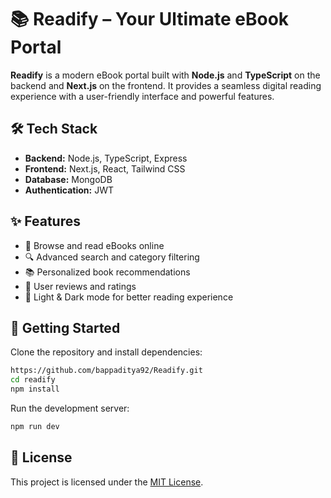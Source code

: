 # 📚 Readify – Your Ultimate eBook Portal  

**Readify** is a modern eBook portal built with **Node.js** and **TypeScript** on the backend and **Next.js** on the frontend. It provides a seamless digital reading experience with a user-friendly interface and powerful features.  

## 🛠 Tech Stack  
- **Backend:** Node.js, TypeScript, Express  
- **Frontend:** Next.js, React, Tailwind CSS  
- **Database:** MongoDB 
- **Authentication:** JWT 

## ✨ Features  
- 📖 Browse and read eBooks online  
- 🔍 Advanced search and category filtering  
- 📚 Personalized book recommendations  
- 📝 User reviews and ratings  
- 🌙 Light & Dark mode for better reading experience  

## 🚀 Getting Started  
Clone the repository and install dependencies:  

```bash
https://github.com/bappaditya92/Readify.git
cd readify  
npm install  
```
Run the development server:  
```bash
npm run dev  
```

## 📜 License  
This project is licensed under the [MIT License](LICENSE).  

